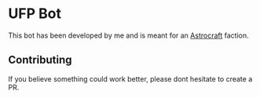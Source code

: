 # UFP Bot

This bot has been developed by me and is meant for an [Astrocraft](https://www.roblox.com/games/2118852209/Astrocraft) faction.

## Contributing

If you believe something could work better, please dont hesitate to create a PR.